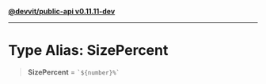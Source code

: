 [**@devvit/public-api v0.11.11-dev**](../../../../../../README.md)

---

# Type Alias: SizePercent

> **SizePercent** = `` `${number}%` ``
